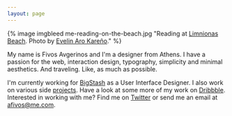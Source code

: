 ```yaml
---
layout: page
---
```

{% image imgbleed me-reading-on-the-beach.jpg "Reading at [Limnionas Beach](http://www.greece.com/destinations/Central_Greece/Evia/Settlement/Limnionas.html). Photo by [Evelin Aro Kareño](http://instagram.com/evekarenio)." %}

My name is Fivos Avgerinos and I'm a designer from Athens. I have a passion for the web, interaction design, typography, simplicity and minimal aesthetics. And traveling. Like, as much as possible.

I'm currently working for [BigStash](http://bigstash.co/ "BigStash") as a User Interface Designer. I also work on various side [projects](/projects). Have a look at some more of my work on [Dribbble](http://dribbble.com/afivos "Fivos Avgerinos on Dribbble"). Interested in working with me? Find me on [Twitter](http://twitter.com/afivos "Fivos Avgerinos on Twitter") or send me an email at afivos@me.com.